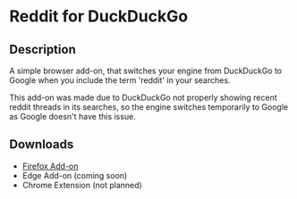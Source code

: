 # Reddit for DuckDuckGo
## Description  
A simple browser add-on, that switches your engine from DuckDuckGo to Google when you include the term 'reddit' in your searches.  

This add-on was made due to DuckDuckGo not properly showing recent reddit threads in its searches, so the engine switches temporarily to Google as Google doesn't have this issue.  

## Downloads  
- [Firefox Add-on](https://addons.mozilla.org/en-US/firefox/addon/reddit-for-duckduckgo/)
- Edge Add-on (coming soon)
- Chrome Extension (not planned)
